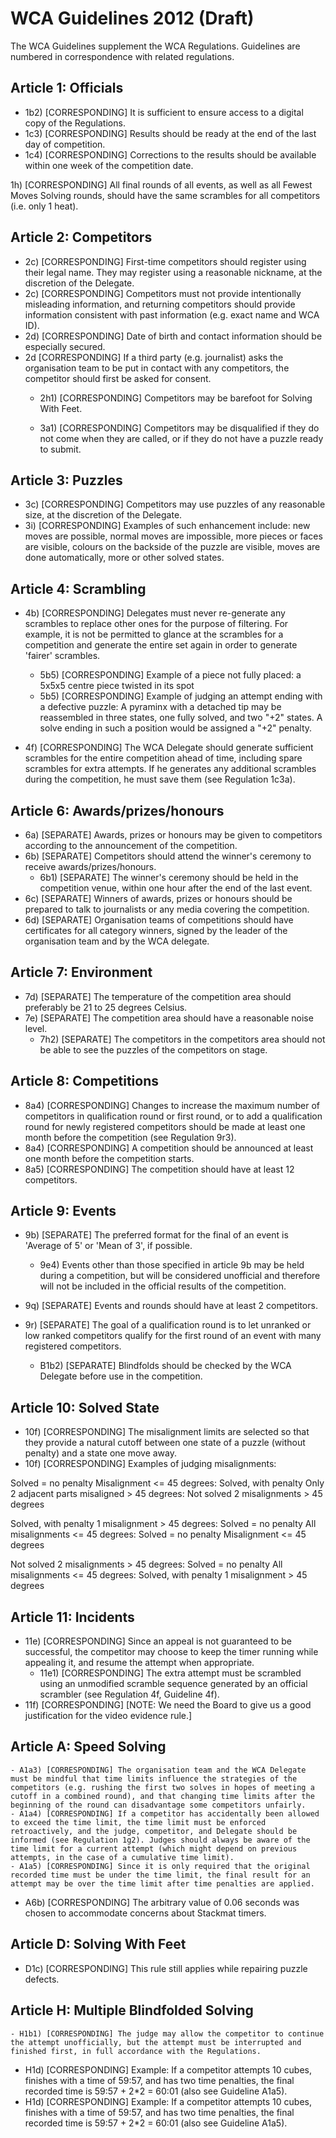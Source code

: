 # WCA Guidelines 2012 (Draft)

The WCA Guidelines supplement the WCA Regulations. Guidelines are numbered in correspondence with related regulations.


## Article 1: Officials

  - 1b2) [CORRESPONDING] It is sufficient to ensure access to a digital copy of the Regulations.
  - 1c3) [CORRESPONDING] Results should be ready at the end of the last day of competition.
  - 1c4) [CORRESPONDING] Corrections to the results should be available within one week of the competition date.

1h) [CORRESPONDING] All final rounds of all events, as well as all Fewest Moves Solving rounds, should have the same scrambles for all competitors (i.e. only 1 heat).


## Article 2: Competitors

- 2c) [CORRESPONDING] First-time competitors should register using their legal name. They may register using a reasonable nickname, at the discretion of the Delegate.
- 2c) [CORRESPONDING] Competitors must not provide intentionally misleading information, and returning competitors should provide information consistent with past information (e.g. exact name and WCA ID).
- 2d) [CORRESPONDING] Date of birth and contact information should be especially secured.
- 2d [CORRESPONDING] If a third party (e.g. journalist) asks the organisation team to be put in contact with any competitors, the competitor should first be asked for consent.
  - 2h1) [CORRESPONDING] Competitors may be barefoot for Solving With Feet.

  - 3a1) [CORRESPONDING] Competitors may be disqualified if they do not come when they are called, or if they do not have a puzzle ready to submit.

## Article 3: Puzzles

- 3c) [CORRESPONDING] Competitors may use puzzles of any reasonable size, at the discretion of the Delegate.
- 3i) [CORRESPONDING] Examples of such enhancement include: new moves are possible, normal moves are impossible, more pieces or faces are visible, colours on the backside of the puzzle are visible, moves are done automatically, more or other solved states.


## Article 4: Scrambling

- 4b) [CORRESPONDING] Delegates must never re-generate any scrambles to replace other ones for the purpose of filtering. For example, it is not be permitted to glance at the scrambles for a competition and generate the entire set again in order to generate 'fairer' scrambles.

  - 5b5) [CORRESPONDING] Example of a piece not fully placed: a 5x5x5 centre piece twisted in its spot
  - 5b5) [CORRESPONDING] Example of judging an attempt ending with a defective puzzle: A pyraminx with a detached tip may be reassembled in three states, one fully solved, and two "+2" states. A solve ending in such a position would be assigned a "+2" penalty.

- 4f) [CORRESPONDING] The WCA Delegate should generate sufficient scrambles for the entire competition ahead of time, including spare scrambles for extra attempts. If he generates any additional scrambles during the competition, he must save them (see Regulation 1c3a).


## Article 6: Awards/prizes/honours

- 6a) [SEPARATE] Awards, prizes or honours may be given to competitors according to the announcement of the competition.
- 6b) [SEPARATE] Competitors should attend the winner's ceremony to receive awards/prizes/honours.
  - 6b1) [SEPARATE] The winner's ceremony should be held in the competition venue, within one hour after the end of the last event.
- 6c) [SEPARATE] Winners of awards, prizes or honours should be prepared to talk to journalists or any media covering the competition.
- 6d) [SEPARATE] Organisation teams of competitions should have certificates for all category winners, signed by the leader of the organisation team and by the WCA delegate.


## Article 7: Environment

- 7d) [SEPARATE] The temperature of the competition area should preferably be 21 to 25 degrees Celsius.
- 7e) [SEPARATE] The competition area should have a reasonable noise level.
  - 7h2) [SEPARATE] The competitors in the competitors area should not be able to see the puzzles of the competitors on stage.


## Article 8: Competitions

  - 8a4) [CORRESPONDING] Changes to increase the maximum number of competitors in qualification round or first round, or to add a qualification round for newly registered competitors should be made at least one month before the competition (see Regulation 9r3).
  - 8a4) [CORRESPONDING] A competition should be announced at least one month before the competition starts.
  - 8a5) [CORRESPONDING] The competition should have at least 12 competitors.


## Article 9: Events

- 9b) [SEPARATE] The preferred format for the final of an event is 'Average of 5' or 'Mean of 3', if possible.
  - 9e4) Events other than those specified in article 9b may be held during a competition, but will be considered unofficial and therefore will not be included in the official results of the competition.
- 9q) [SEPARATE] Events and rounds should have at least 2 competitors.
- 9r) [SEPARATE] The goal of a qualification round is to let unranked or low ranked competitors qualify for the first round of an event with many registered competitors.

    - B1b2) [SEPARATE] Blindfolds should be checked by the WCA Delegate before use in the competition.


## Article 10: Solved State

- 10f) [CORRESPONDING] The misalignment limits are selected so that they provide a natural cutoff between one state of a puzzle (without penalty) and a state one move away.
- 10f) [CORRESPONDING] Examples of judging misalignments:

Solved = no penalty
Misalignment <= 45 degrees: Solved, with penalty
Only 2 adjacent parts misaligned > 45 degrees: Not solved
2 misalignments > 45 degrees

Solved, with penalty
1 misalignment > 45 degrees: Solved = no penalty
All misalignments <= 45 degrees: Solved = no penalty
Misalignment <= 45 degrees

Not solved
2 misalignments > 45 degrees: Solved = no penalty
All misalignments <= 45 degrees: Solved, with penalty
1 misalignment > 45 degrees


## Article 11: Incidents

- 11e) [CORRESPONDING] Since an appeal is not guaranteed to be successful, the competitor may choose to keep the timer running while appealing it, and resume the attempt when appropriate.
  - 11e1) [CORRESPONDING] The extra attempt must be scrambled using an unmodified scramble sequence generated by an official scrambler (see Regulation 4f, Guideline 4f).
- 11f) [CORRESPONDING] [NOTE: We need the Board to give us a good justification for the video evidence rule.]


## Article A: Speed Solving

    - A1a3) [CORRESPONDING] The organisation team and the WCA Delegate must be mindful that time limits influence the strategies of the competitors (e.g. rushing the first two solves in hopes of meeting a cutoff in a combined round), and that changing time limits after the beginning of the round can disadvantage some competitors unfairly.
    - A1a4) [CORRESPONDING] If a competitor has accidentally been allowed to exceed the time limit, the time limit must be enforced retroactively, and the judge, competitor, and Delegate should be informed (see Regulation 1g2). Judges should always be aware of the time limit for a current attempt (which might depend on previous attempts, in the case of a cumulative time limit).
    - A1a5) [CORRESPONDING] Since it is only required that the original recorded time must be under the time limit, the final result for an attempt may be over the time limit after time penalties are applied.
  - A6b) [CORRESPONDING] The arbitrary value of 0.06 seconds was chosen to accommodate concerns about Stackmat timers.


## Article D: Solving With Feet

  - D1c) [CORRESPONDING] This rule still applies while repairing puzzle defects.


## Article H: Multiple Blindfolded Solving

    - H1b1) [CORRESPONDING] The judge may allow the competitor to continue the attempt unofficially, but the attempt must be interrupted and finished first, in full accordance with the Regulations.
- H1d) [CORRESPONDING] Example: If a competitor attempts 10 cubes, finishes with a time of 59:57, and has two time penalties, the final recorded time is 59:57 + 2*2 = 60:01 (also see Guideline A1a5).
- H1d) [CORRESPONDING] Example: If a competitor attempts 10 cubes, finishes with a time of 59:57, and has two time penalties, the final recorded time is 59:57 + 2*2 = 60:01 (also see Guideline A1a5).